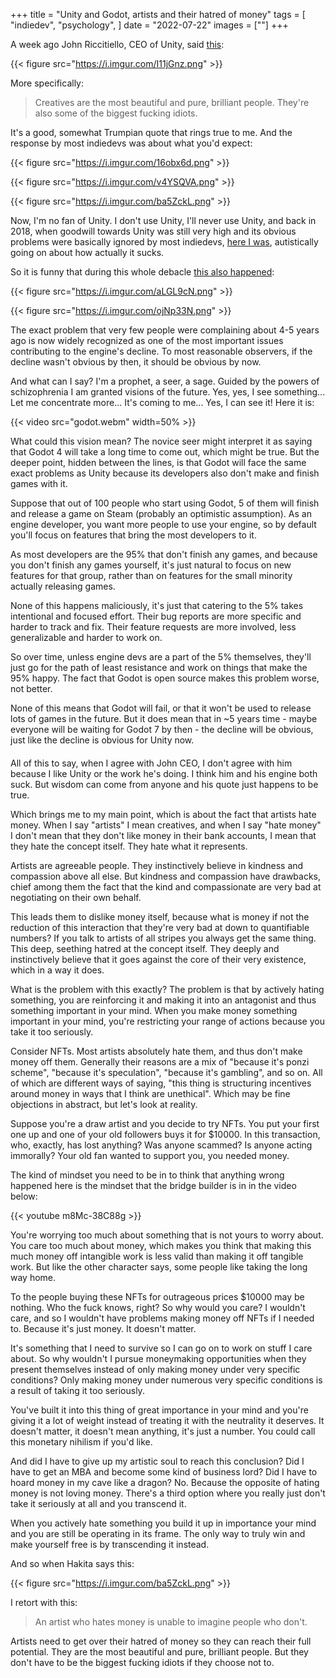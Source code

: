 +++
title = "Unity and Godot, artists and their hatred of money"
tags = [
    "indiedev",
    "psychology",
]
date = "2022-07-22"
images = [""]
+++

A week ago John Riccitiello, CEO of Unity, said [this](https://www.pocketgamer.biz/interview/79190/unity-ironsource-john-riccitiello-marc-whitten-merger/):

{{< figure src="https://i.imgur.com/I11jGnz.png" >}}

More specifically:

>Creatives are the most beautiful and pure, brilliant people. They're also some of the biggest fucking idiots.

It's a good, somewhat Trumpian quote that rings true to me. And the response by most indiedevs was about what you'd expect:

{{< figure src="https://i.imgur.com/16obx6d.png" >}}

{{< figure src="https://i.imgur.com/v4YSQVA.png" >}}

{{< figure src="https://i.imgur.com/ba5ZckL.png" >}}

Now, I'm no fan of Unity. I don't use Unity, I'll never use Unity, and back in 2018, when goodwill towards Unity was still very high and its obvious problems were basically ignored by most indiedevs, 
[here I was](https://github.com/a327ex/blog/issues/31), autistically going on about how actually it sucks.

So it is funny that during this whole debacle [this also happened](https://twitter.com/flibitijibibo/status/1547661908097912834):

{{< figure src="https://i.imgur.com/aLGL9cN.png" >}}

{{< figure src="https://i.imgur.com/ojNp33N.png" >}}

The exact problem that very few people were complaining about 4-5 years ago is now widely recognized as one of the most important issues contributing to the engine's decline.
To most reasonable observers, if the decline wasn't obvious by then, it should be obvious by now.

And what can I say? I'm a prophet, a seer, a sage. Guided by the powers of schizophrenia I am granted visions of the future. Yes, yes, I see something... Let me concentrate more... It's coming to me... Yes, I can see it! Here it is:

{{< video src="godot.webm" width=50% >}}

What could this vision mean? The novice seer might interpret it as saying that Godot 4 will take a long time to come out, which might be true. But the deeper point, hidden between the lines, is that Godot will face the same exact 
problems as Unity because its developers also don't make and finish games with it.

Suppose that out of 100 people who start using Godot, 5 of them will finish and release a game on Steam (probably an optimistic assumption). As an engine developer, you want more people to use your engine, so by default
you'll focus on features that bring the most developers to it.

As most developers are the 95% that don't finish any games, and because you don't finish any games yourself, it's just natural to focus on new features
for that group, rather than on features for the small minority actually releasing games.

None of this happens maliciously, it's just that catering to the 5% takes intentional and focused effort. Their bug reports are more specific and harder to track and fix. Their feature requests are more involved, less generalizable
and harder to work on.

So over time, unless engine devs are a part of the 5% themselves, they'll just go for the path of least resistance and work on things that make the 95% happy. The fact that Godot is open source makes
this problem worse, not better.

None of this means that Godot will fail, or that it won't be used to release lots of games in the future. But it does mean that in ~5 years time - maybe everyone will be waiting for Godot 7 by then -
the decline will be obvious, just like the decline is obvious for Unity now.

####

All of this to say, when I agree with John CEO, I don't agree with him because I like Unity or the work he's doing. I think him and his engine both suck. But wisdom can come from anyone and his quote just happens to be true.

Which brings me to my main point, which is about the fact that artists hate money. When I say "artists" I mean creatives, and when I say "hate money" I don't mean that they don't like money in their bank accounts, I mean
that they hate the concept itself. They hate what it represents.

Artists are agreeable people. They instinctively believe in kindness and compassion above all else. But kindness and compassion have drawbacks, chief among them the fact that the kind and compassionate are very bad
at negotiating on their own behalf.

This leads them to dislike money itself, because what is money if not the reduction of this interaction that they're very bad at down to quantifiable numbers? If you talk to artists of all stripes you always get the same
thing. This deep, seething hatred at the concept itself. They deeply and instinctively believe that it goes against the core of their very existence, which in a way it does.

What is the problem with this exactly? The problem is that by actively hating something, you are reinforcing it and making it into an antagonist and thus something important in your mind.
When you make money something important in your mind, you're restricting your range of actions because you take it too seriously.

Consider NFTs. Most artists absolutely hate them, and thus don't make money off them. Generally their reasons are a mix of "because it's ponzi scheme", "because it's speculation", "because it's gambling", and so on.
All of which are different ways of saying, "this thing is structuring incentives around money in ways that I think are unethical". Which may be fine objections in abstract, but let's look at reality.

Suppose you're a draw artist and you decide to try NFTs. You put your first one up and one of your old followers buys it for $10000. In this transaction, who, exactly, has lost anything?
Was anyone scammed? Is anyone acting immorally? Your old fan wanted to support you, you needed money.

The kind of mindset you need to be in to think that anything wrong happened here is the mindset that the bridge builder is in in the video below:

{{< youtube m8Mc-38C88g >}}

You're worrying too much about something that is not yours to worry about. You care too much about money, which makes you think that making this much money off intangible work is less
valid than making it off tangible work. But like the other character says, some people like taking the long way home.

To the people buying these NFTs for outrageous prices $10000 may be nothing. Who the fuck knows, right? So why would you care? I wouldn't care, and so I wouldn't have problems making money off NFTs if I needed to. 
Because it's just money. It doesn't matter.

It's something that I need to survive so I can go on to work on stuff I care about. So why wouldn't I pursue moneymaking opportunities when they present themselves
instead of only making money under very specific conditions? Only making money under numerous very specific conditions is a result of taking it too seriously.

You've built it into this thing of great importance in your mind and you're giving it a lot of weight instead of treating it with the neutrality it deserves.
It doesn't matter, it doesn't mean anything, it's just a number. You could call this monetary nihilism if you'd like.

And did I have to give up my artistic soul to reach this conclusion? Did I have to get an MBA and become some kind of business lord? Did I have to hoard money in my cave like a dragon? No. Because the opposite of 
hating money is not loving money. There's a third option where you really just don't take it seriously at all and you transcend it. 

When you actively hate something you build it up in importance your mind and you are still be operating in its frame. The only way to truly win and make yourself free is by transcending it instead.

And so when Hakita says this:

{{< figure src="https://i.imgur.com/ba5ZckL.png" >}}

I retort with this:

>An artist who hates money is unable to imagine people who don't.

Artists need to get over their hatred of money so they can reach their full potential. They are the most beautiful and pure, brilliant people. But they don't have to be the biggest fucking idiots if they choose not to.
